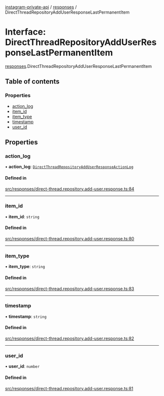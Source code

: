 [instagram-private-api](../../README.md) / [responses](../../modules/responses.md) / DirectThreadRepositoryAddUserResponseLastPermanentItem

# Interface: DirectThreadRepositoryAddUserResponseLastPermanentItem

[responses](../../modules/responses.md).DirectThreadRepositoryAddUserResponseLastPermanentItem

## Table of contents

### Properties

- [action\_log](DirectThreadRepositoryAddUserResponseLastPermanentItem.md#action_log)
- [item\_id](DirectThreadRepositoryAddUserResponseLastPermanentItem.md#item_id)
- [item\_type](DirectThreadRepositoryAddUserResponseLastPermanentItem.md#item_type)
- [timestamp](DirectThreadRepositoryAddUserResponseLastPermanentItem.md#timestamp)
- [user\_id](DirectThreadRepositoryAddUserResponseLastPermanentItem.md#user_id)

## Properties

### action\_log

• **action\_log**: [`DirectThreadRepositoryAddUserResponseActionLog`](DirectThreadRepositoryAddUserResponseActionLog.md)

#### Defined in

[src/responses/direct-thread.repository.add-user.response.ts:84](https://github.com/Nerixyz/instagram-private-api/blob/4971f34/src/responses/direct-thread.repository.add-user.response.ts#L84)

___

### item\_id

• **item\_id**: `string`

#### Defined in

[src/responses/direct-thread.repository.add-user.response.ts:80](https://github.com/Nerixyz/instagram-private-api/blob/4971f34/src/responses/direct-thread.repository.add-user.response.ts#L80)

___

### item\_type

• **item\_type**: `string`

#### Defined in

[src/responses/direct-thread.repository.add-user.response.ts:83](https://github.com/Nerixyz/instagram-private-api/blob/4971f34/src/responses/direct-thread.repository.add-user.response.ts#L83)

___

### timestamp

• **timestamp**: `string`

#### Defined in

[src/responses/direct-thread.repository.add-user.response.ts:82](https://github.com/Nerixyz/instagram-private-api/blob/4971f34/src/responses/direct-thread.repository.add-user.response.ts#L82)

___

### user\_id

• **user\_id**: `number`

#### Defined in

[src/responses/direct-thread.repository.add-user.response.ts:81](https://github.com/Nerixyz/instagram-private-api/blob/4971f34/src/responses/direct-thread.repository.add-user.response.ts#L81)
